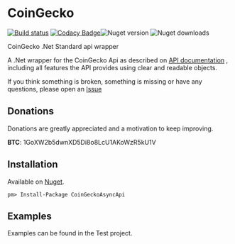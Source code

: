# CoinGecko
[![Build status](https://ci.appveyor.com/api/projects/status/wa1y561abqm9uflj?svg=true)](https://ci.appveyor.com/project/tosunthex/coingecko)
[![Codacy Badge](https://api.codacy.com/project/badge/Grade/1d85e256d62f4354b809faaf153a033d)](https://www.codacy.com/app/tosunthex/CoinGecko?utm_source=github.com&amp;utm_medium=referral&amp;utm_content=tosunthex/CoinGecko&amp;utm_campaign=Badge_Grade)![Nuget version](https://img.shields.io/nuget/v/CoinGeckoAsyncApi.svg)  ![Nuget downloads](https://img.shields.io/nuget/dt/CoinGeckoAsyncApi.svg)

CoinGecko .Net Standard api wrapper

A .Net wrapper for the CoinGecko Api as described on  [API documentation](https://www.coingecko.com/api?locale=en) , including all features the API provides using clear and readable objects.

If you think something is broken, something is missing or have any questions, please open an [Issue](https://github.com/tosunthex/CoinGecko/issues/new)


## Donations
Donations are greatly appreciated and a motivation to keep improving.

**BTC**:  1GoXW2b5dwnXD5Di8o8LcU1AKoWzR5kU1V

## Installation

Available on [Nuget](https://www.nuget.org/packages/CoinGeckoAsyncApi/).
```
pm> Install-Package CoinGeckoAsyncApi
```

## Examples
Examples can be found in the Test project.
